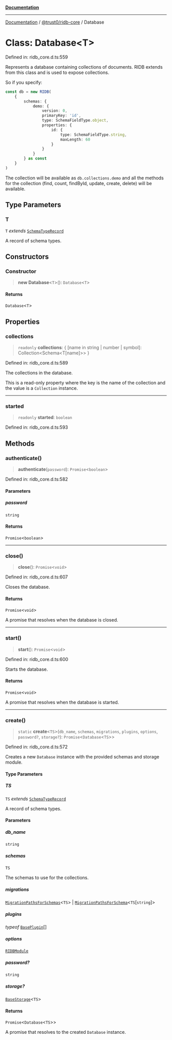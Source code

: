 [**Documentation**](../../../README.md)

***

[Documentation](../../../README.md) / [@trust0/ridb-core](../README.md) / Database

# Class: Database\<T\>

Defined in: ridb\_core.d.ts:559

Represents a database containing collections of documents.
RIDB extends from this class and is used to expose collections.

So if you specify:
```typescript
const db = new RIDB(
    {
        schemas: {
            demo: {
                version: 0,
                primaryKey: 'id',
                type: SchemaFieldType.object,
                properties: {
                    id: {
                        type: SchemaFieldType.string,
                        maxLength: 60
                    }
                }
            }
        } as const
    }
)
```

The collection will be available as `db.collections.demo` and all the methods for the collection (find, count, findById, update, create, delete) will be available.

## Type Parameters

### T

`T` *extends* [`SchemaTypeRecord`](../type-aliases/SchemaTypeRecord.md)

A record of schema types.

## Constructors

### Constructor

> **new Database**\<`T`\>(): `Database`\<`T`\>

#### Returns

`Database`\<`T`\>

## Properties

### collections

> `readonly` **collections**: \{ \[name in string \| number \| symbol\]: Collection\<Schema\<T\[name\]\>\> \}

Defined in: ridb\_core.d.ts:589

The collections in the database.

This is a read-only property where the key is the name of the collection and the value is a `Collection` instance.

***

### started

> `readonly` **started**: `boolean`

Defined in: ridb\_core.d.ts:593

## Methods

### authenticate()

> **authenticate**(`password`): `Promise`\<`boolean`\>

Defined in: ridb\_core.d.ts:582

#### Parameters

##### password

`string`

#### Returns

`Promise`\<`boolean`\>

***

### close()

> **close**(): `Promise`\<`void`\>

Defined in: ridb\_core.d.ts:607

Closes the database.

#### Returns

`Promise`\<`void`\>

A promise that resolves when the database is closed.

***

### start()

> **start**(): `Promise`\<`void`\>

Defined in: ridb\_core.d.ts:600

Starts the database.

#### Returns

`Promise`\<`void`\>

A promise that resolves when the database is started.

***

### create()

> `static` **create**\<`TS`\>(`db_name`, `schemas`, `migrations`, `plugins`, `options`, `password?`, `storage?`): `Promise`\<`Database`\<`TS`\>\>

Defined in: ridb\_core.d.ts:572

Creates a new `Database` instance with the provided schemas and storage module.

#### Type Parameters

##### TS

`TS` *extends* [`SchemaTypeRecord`](../type-aliases/SchemaTypeRecord.md)

A record of schema types.

#### Parameters

##### db\_name

`string`

##### schemas

`TS`

The schemas to use for the collections.

##### migrations

[`MigrationPathsForSchemas`](../type-aliases/MigrationPathsForSchemas.md)\<`TS`\> | [`MigrationPathsForSchema`](../type-aliases/MigrationPathsForSchema.md)\<`TS`\[`string`\]\>

##### plugins

*typeof* [`BasePlugin`](BasePlugin.md)[]

##### options

[`RIDBModule`](../type-aliases/RIDBModule.md)

##### password?

`string`

##### storage?

[`BaseStorage`](BaseStorage.md)\<`TS`\>

#### Returns

`Promise`\<`Database`\<`TS`\>\>

A promise that resolves to the created `Database` instance.
